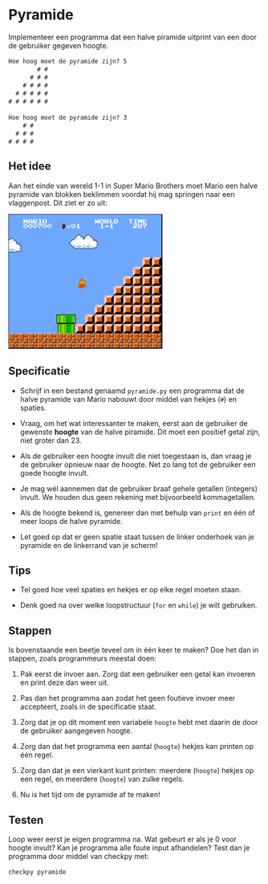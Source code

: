 # Pyramide

Implementeer een programma dat een halve piramide uitprint van een door de gebruiker gegeven hoogte.

	Hoe hoog moet de pyramide zijn? 5
	        # #
	      # # #
	    # # # #
	  # # # # #
	# # # # # #

	Hoe hoog moet de pyramide zijn? 3
	    # #
	  # # #
	# # # #

## Het idee

Aan het einde van wereld 1-1 in Super Mario Brothers moet Mario een halve pyramide van blokken beklimmen voordat hij mag springen naar een vlaggenpost. Dit ziet er zo uit:

![](mario.png)

## Specificatie

* Schrijf in een bestand genaamd `pyramide.py` een programma dat de halve pyramide van Mario nabouwt door middel van hekjes (`#`) en spaties.

* Vraag, om het wat interessanter te maken, eerst aan de gebruiker de gewenste **hoogte** van de halve piramide. Dit moet een positief getal zijn, niet groter dan 23.

* Als de gebruiker een hoogte invult die niet toegestaan is, dan vraag je de gebruiker opnieuw naar de hoogte. Net zo lang tot de gebruiker een goede hoogte invult.

* Je mag wél aannemen dat de gebruiker braaf gehele getallen (integers) invult. We houden dus geen rekening met bijvoorbeeld kommagetallen.

* Als de hoogte bekend is, genereer dan met behulp van `print` en één of meer loops de halve pyramide.

* Let goed op dat er geen spatie staat tussen de linker onderhoek van je pyramide en de linkerrand van je scherm!

## Tips

* Tel goed hoe veel spaties en hekjes er op elke regel moeten staan.

* Denk goed na over welke loopstructuur (`for` en `while`) je wilt gebruiken.

## Stappen

Is bovenstaande een beetje teveel om in één keer te maken? Doe het dan in stappen, zoals programmeurs meestal doen:

1. Pak eerst de invoer aan. Zorg dat een gebruiker een getal kan invoeren en print deze dan weer uit.

2. Pas dan het programma aan zodat het geen foutieve invoer meer accepteert, zoals in de specificatie staat.

3. Zorg dat je op dit moment een variabele `hoogte` hebt met daarin de door de gebruiker aangegeven hoogte.

4. Zorg dan dat het programma een aantal (`hoogte`) hekjes kan printen op één regel.

5. Zorg dan dat je een vierkant kunt printen: meerdere (`hoogte`) hekjes op een regel, en meerdere (`hoogte`) van zulke regels.

6. Nu is het tijd om de pyramide af te maken!

## Testen

Loop weer eerst je eigen programma na. Wat gebeurt er als je 0 voor hoogte invult? Kan je programma alle foute input afhandelen? Test dan je programma door middel van checkpy met:

	checkpy pyramide
